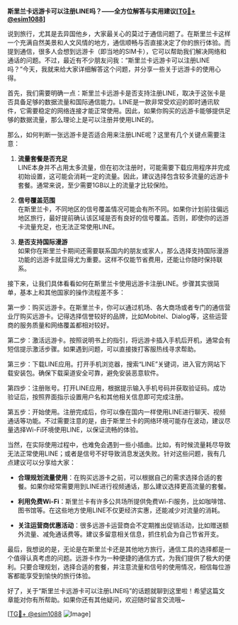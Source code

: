 **斯里兰卡远游卡可以注册LINE吗？——全方位解答与实用建议[[TG💪+ @esim1088](https://t.me/s/esim1088)]**

说到旅行，尤其是去异国他乡，大家最关心的莫过于通信问题了。在斯里兰卡这样一个充满自然美景和人文风情的地方，通信顺畅与否直接决定了你的旅行体验。而提到通信，很多人会想到远游卡（即当地的SIM卡），它可以帮助我们解决网络和通话的问题。不过，最近有不少朋友问我：“斯里兰卡远游卡可以注册LINE吗？”今天，我就来给大家详细解答这个问题，并分享一些关于远游卡的使用心得。

首先，我们需要明确一点：斯里兰卡远游卡是否支持注册LINE，取决于这张卡是否具备足够的数据流量和国际通信能力。LINE是一款非常受欢迎的即时通讯软件，它需要稳定的网络连接才能正常使用。因此，如果你购买的远游卡能够提供足够的数据流量，那么理论上是可以注册并使用LINE的。

那么，如何判断一张远游卡是否适合用来注册LINE呢？这里有几个关键点需要注意：

1. **流量套餐是否充足**  
   LINE本身并不占用太多流量，但在初次注册时，可能需要下载应用程序并完成初始设置，这可能会消耗一定的流量。因此，建议选择包含较多流量的远游卡套餐。通常来说，至少需要1GB以上的流量才比较保险。

2. **信号覆盖范围**  
   在斯里兰卡，不同地区的信号覆盖情况可能会有所不同。如果你计划前往偏远地区旅行，最好提前确认该区域是否有良好的信号覆盖。否则，即使你的远游卡流量充足，也无法正常使用LINE。

3. **是否支持国际漫游**  
   如果你在斯里兰卡期间还需要联系国内的朋友或家人，那么选择支持国际漫游功能的远游卡就显得尤为重要。这样不仅能节省费用，还能让你随时保持联系。

接下来，让我们具体看看如何在斯里兰卡使用远游卡注册LINE。步骤其实很简单，基本上和其他国家的操作流程差不多：

第一步：购买远游卡。在斯里兰卡，你可以通过机场、各大商场或者专门的通信营业厅购买远游卡。记得选择信誉较好的品牌，比如Mobitel、Dialog等，这些运营商的服务质量和网络覆盖都相对较好。

第二步：激活远游卡。按照说明书上的指引，将远游卡插入手机后开机，通常会有短信提示激活步骤。如果遇到问题，可以直接拨打客服热线寻求帮助。

第三步：下载LINE应用。打开手机浏览器，搜索“LINE”关键词，进入官方网站下载安装包。确保下载渠道安全可靠，避免安装恶意软件。

第四步：注册账号。打开LINE应用，根据提示输入手机号码并获取验证码。成功验证后，按照界面指示设置用户名和其他相关信息即可完成注册。

第五步：开始使用。注册完成后，你可以像在国内一样使用LINE进行聊天、视频通话等功能。不过需要注意的是，由于斯里兰卡的网络环境可能存在波动，建议尽量选择Wi-Fi环境使用LINE，以保证流畅的体验。

当然，在实际使用过程中，也难免会遇到一些小插曲。比如，有时候流量耗尽导致无法正常使用LINE；或者是信号不好导致消息发送失败。针对这些问题，我有几点建议可以分享给大家：

- **合理规划流量使用**：在购买远游卡之前，可以根据自己的需求选择合适的套餐。如果你经常需要用到LINE进行视频通话，那么建议选择更高流量的套餐。
  
- **利用免费Wi-Fi**：斯里兰卡有许多公共场所提供免费Wi-Fi服务，比如咖啡馆、图书馆等。在这些地方使用LINE不仅更经济实惠，还能减少对流量的消耗。

- **关注运营商优惠活动**：很多远游卡运营商会不定期推出促销活动，比如赠送额外流量、减免通话费等。建议多留意相关信息，抓住机会为自己节省开支。

最后，我想说的是，无论是在斯里兰卡还是其他地方旅行，通信工具的选择都是一个值得认真考虑的问题。远游卡作为一种便捷的通信方式，为我们提供了极大的便利。只要合理规划，选择合适的套餐，并注意流量和信号的使用情况，相信每位游客都能享受到愉快的旅行体验。

好了，关于“斯里兰卡远游卡可以注册LINE吗”的话题就聊到这里啦！希望这篇文章能对你有所帮助。如果你还有其他疑问，欢迎随时留言交流哦~  

[[TG💪+ @esim1088](https://t.me/s/esim1088) ![Image](https://i.postimg.cc/4NQfJmqS/Snipaste-2025-05-13-00-14-12.png)]